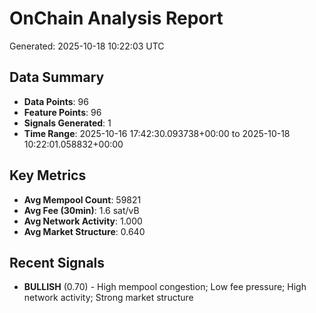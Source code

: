 # OnChain Analysis Report
Generated: 2025-10-18 10:22:03 UTC

## Data Summary
- **Data Points**: 96
- **Feature Points**: 96
- **Signals Generated**: 1
- **Time Range**: 2025-10-16 17:42:30.093738+00:00 to 2025-10-18 10:22:01.058832+00:00

## Key Metrics
- **Avg Mempool Count**: 59821
- **Avg Fee (30min)**: 1.6 sat/vB
- **Avg Network Activity**: 1.000
- **Avg Market Structure**: 0.640

## Recent Signals
- **BULLISH** (0.70) - High mempool congestion; Low fee pressure; High network activity; Strong market structure

